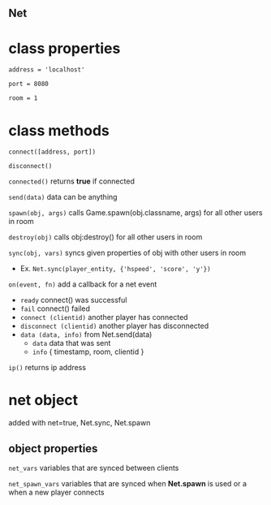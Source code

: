 ## Net

# class properties

`address = 'localhost'`

`port = 8080`

`room = 1`

# class methods

`connect([address, port])`

`disconnect()`

`connected()` returns __true__ if connected

`send(data)` data can be anything

`spawn(obj, args)` calls Game.spawn(obj.classname, args) for all other users in room

`destroy(obj)` calls obj:destroy() for all other users in room

`sync(obj, vars)` syncs given properties of obj with other users in room

* Ex. `Net.sync(player_entity, {'hspeed', 'score', 'y'})`

`on(event, fn)` add a callback for a net event

* `ready` connect() was successful
* `fail` connect() failed
* `connect (clientid)` another player has connected
* `disconnect (clientid)` another player has disconnected
* `data (data, info)` from Net.send(data)
  * `data` data that was sent
  * `info` { timestamp, room, clientid }

`ip()` returns ip address 

# net object 

added with net=true, Net.sync, Net.spawn


## object properties

`net_vars` variables that are synced between clients

`net_spawn_vars` variables that are synced when __Net.spawn__ is used or a when a new player connects 
